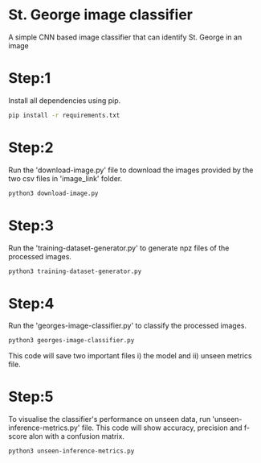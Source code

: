 # St. George image classifier
A simple CNN based image classifier that can identify St. George in an image 
# Step:1 
Install all dependencies using pip.
```bash
pip install -r requirements.txt
```
# Step:2
Run the 'download-image.py' file to download the images provided by the two csv files in 'image_link' folder.
```bash
python3 download-image.py
```
# Step:3
Run the 'training-dataset-generator.py' to generate npz files of the processed images.
```bash
python3 training-dataset-generator.py
```
# Step:4
Run the 'georges-image-classifier.py' to classify the processed images.
```bash
python3 georges-image-classifier.py
```
This code will save two important files i) the model and ii) unseen metrics file.

# Step:5
To visualise the classifier's performance on unseen data, run 'unseen-inference-metrics.py' file. 
This code will show accuracy, precision and f-score alon with a confusion matrix.
```bash
python3 unseen-inference-metrics.py
```
